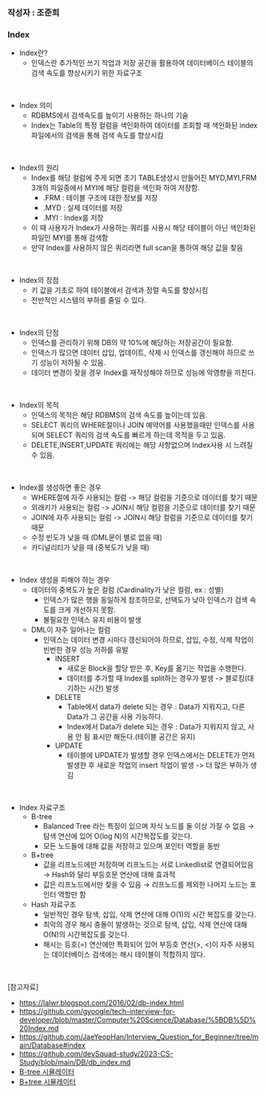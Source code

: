 ### 작성자 : 조준희

### Index
- Index란?
  - 인덱스란 추가적인 쓰기 작업과 저장 공간을 활용하여 데이터베이스 테이블의 검색 속도를 향상시키기 위한 자료구조
  
<br/>

- Index 의미
  - RDBMS에서 검색속도를 높이기 사용하는 하나의 기술
  - Index는 Table의 특정 컬럼을 색인화하여 데이터를 조회할 때 색인화된 index파일에서의 검색을 통해 검색 속도를 향상시킴

<br/>

- Index의 원리
  - Index를 해당 컬럼에 주게 되면 초기 TABLE생성시 만들어진 MYD,MYI,FRM 3개의 파일중에서 MYI에 해당 컬럼을 색인화 하여 저장함.
    - .FRM : 테이블 구조에 대한 정보를 저장
    - .MYD : 실제 데이터를 저장
    - .MYI : Index를 저장
  - 이 때 사용자가 Index가 사용하는 쿼리를 사용시 해당 테이블이 아닌 색인화된 파일인 MYI를 통해 검색함
  - 만약 Index를 사용하지 않은 쿼리라면 full scan을 통하여 해당 값을 찾음

<br/>

- Index의 장점
  - 키 값을 기초로 하여 테이블에서 검색과 정렬 속도를 향상시킴
  - 전반적인 시스템의 부하를 줄일 수 있다.

<br/>


- Index의 단점
  - 인덱스를 관리하기 위해 DB의 약 10%에 해당하는 저장공간이 필요함.
  - 인덱스가 많으면 데이터 삽입, 업데이트, 삭제 시 인덱스를 갱신해야 하므로 쓰기 성능이 저하될 수 있음.
  - 데이터 변경이 잦을 경우 Index를 재작성해야 하므로 성능에 악영향을 끼친다.


<br/>


- Index의 목적
  - 인덱스의 목적은 해당 RDBMS의 검색 속도를 높이는데 있음.
  - SELECT 쿼리의 WHERE절이나 JOIN 예약어를 사용했을때만 인덱스를 사용되며 SELECT 쿼리의 검색 속도를 빠르게 하는데 목적을 두고 있음.
  - DELETE,INSERT,UPDATE 쿼리에는 해당 사항없으며 Index사용 시 느려질 수 있음.

<br/>

- Index를 생성하면 좋은 경우
  - WHERE절에 자주 사용되는 컬럼 -> 해당 컬럼을 기준으로 데이터를 찾기 때문
  - 외래키가 사용되는 컬럼 -> JOIN시 해당 컬럼을 기준으로 데이터를 찾기 때문
  - JOIN에 자주 사용되는 컬럼 -> JOIN시 해당 컬럼을 기준으로 데이터를 찾기 때문
  - 수정 빈도가 낮을 때 (DML문이 별로 없을 때)
  - 카디널리티가 낮을 때 (중복도가 낮을 때)

<br/>

- Index 생성을 피해야 하는 경우
  - 데이터의 중복도가 높은 컬럼 (Cardinality가 낮은 컬럼,  ex : 성별)
    - 인덱스가 많은 행을 동일하게 참조하므로, 선택도가 낮아 인덱스가 검색 속도를 크게 개선하지 못함.
    - 불필요한 인덱스 유지 비용이 발생
  - DML이 자주 일어나는 컬럼
    - 인덱스는 데이터 변경 시마다 갱신되어야 하므로, 삽입, 수정, 삭제 작업이 빈번한 경우 성능 저하를 유발
      - INSERT
        - 새로운 Block을 할당 받은 후, Key를 옮기는 작업을 수행한다.
        - 데이터를 추가할 때 Index를 split하는 경우가 발생 -> 블로킹(대기하는 시간) 발생
      - DELETE
        - Table에서 data가 delete 되는 경우 : Data가 지워지고, 다른 Data가 그 공간을 사용 가능하다.
        - Index에서 Data가 delete 되는 경우 : Data가 지워지지 않고, 사용 안 됨 표시만 해둔다.(테이블 공간은 유지)
      - UPDATE
        - 테이블에 UPDATE가 발생할 경우 인덱스에서는 DELETE가 먼저 발생한 후 새로운 작업의 insert 작업이 발생 -> 더 많은 부하가 생김

<br/>

- Index 자료구조
  - B-tree
    - Balanced Tree 라는 특징이 있으며 자식 노드를 둘 이상 가질 수 없음 → 탐색 연산에 있어 O(log N)의 시간복잡도를 갖는다.
    - 모든 노드들에 대해 값을 저장하고 있으며 포인터 역할을 동반
  - B+tree
    - 값을 리프노드에만 저장하며 리프노드는 서로 Linkedlist로 연결되어있음 → Hash와 달리 부등호문 연산에 대해 효과적
    - 값은 리프노드에서만 찾을 수 있음 → 리프노드를 제외한 나머지 노드는 포인터 역할만 함
  - Hash 자료구조
    - 일반적인 경우 탐색, 삽입, 삭제 연산에 대해 O(1)의 시간 복잡도를 갖는다.
    - 최악의 경우 해시 충돌이 발생하는 것으로 탐색, 삽입, 삭제 연산에 대해 O(N)의 시간복잡도를 갖는다.
    - 해시는 등호(=) 연산에만 특화되어 있어 부등호 연산(>, <)이 자주 사용되는 데이터베이스 검색에는 해시 테이블이 적합하지 않다.

<br/>

[참고자료]
- https://lalwr.blogspot.com/2016/02/db-index.html
- https://github.com/gyoogle/tech-interview-for-developer/blob/master/Computer%20Science/Database/%5BDB%5D%20Index.md
- https://github.com/JaeYeopHan/Interview_Question_for_Beginner/tree/main/Database#index
- https://github.com/devSquad-study/2023-CS-Study/blob/main/DB/db_index.md
- [B-tree 시뮬레이터](https://www.cs.usfca.edu/~galles/visualization/BTree.html)
- [B+tree 시뮬레이터](https://www.cs.usfca.edu/~galles/visualization/BPlusTree.html)
